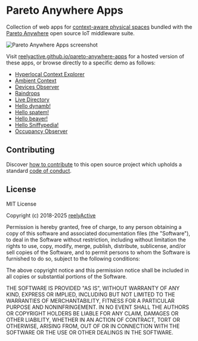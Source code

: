Pareto Anywhere Apps
====================

Collection of web apps for [context-aware physical spaces](https://www.reelyactive.com/context-aware-physical-spaces/) bundled with the [Pareto Anywhere](https://www.reelyactive.com/pareto/anywhere/) open source IoT middleware suite.

![Pareto Anywhere Apps screenshot](https://reelyactive.github.io/diy/common/images/pareto-anywhere-apps-screenshot.jpg)

Visit [reelyactive.github.io/pareto-anywhere-apps](https://reelyactive.github.io/pareto-anywhere-apps/) for a hosted version of these apps, or browse directly to a specific demo as follows:
- [Hyperlocal Context Explorer](https://reelyactive.github.io/pareto-anywhere-apps/hlc-explorer/?demo=default&updates=periodic)
- [Ambient Context](https://reelyactive.github.io/pareto-anywhere-apps/ambient-context/?demo=default)
- [Devices Observer](https://reelyactive.github.io/pareto-anywhere-apps/devices-observer/?demo=default)
- [Raindrops](https://reelyactive.github.io/pareto-anywhere-apps/raindrops/?demo=default)
- [Live Directory](https://reelyactive.github.io/pareto-anywhere-apps/live-directory/?demo=default)
- [Hello dynamb!](https://reelyactive.github.io/pareto-anywhere-apps/hello-dynamb/?demo=default)
- [Hello spatem!](https://reelyactive.github.io/pareto-anywhere-apps/hello-spatem/?demo=default)
- [Hello beaver!](https://reelyactive.github.io/pareto-anywhere-apps/hello-beaver/?demo=default)
- [Hello Sniffypedia!](https://reelyactive.github.io/pareto-anywhere-apps/hello-sniffypedia/?demo=default)
- [Occupancy Observer](https://reelyactive.github.io/pareto-anywhere-apps/occupancy-observer/?demo=default)


Contributing
------------

Discover [how to contribute](CONTRIBUTING.md) to this open source project which upholds a standard [code of conduct](CODE_OF_CONDUCT.md).


License
-------

MIT License

Copyright (c) 2018-2025 [reelyActive](https://www.reelyactive.com)

Permission is hereby granted, free of charge, to any person obtaining a copy of this software and associated documentation files (the "Software"), to deal in the Software without restriction, including without limitation the rights to use, copy, modify, merge, publish, distribute, sublicense, and/or sell copies of the Software, and to permit persons to whom the Software is furnished to do so, subject to the following conditions:

The above copyright notice and this permission notice shall be included in all copies or substantial portions of the Software.

THE SOFTWARE IS PROVIDED "AS IS", WITHOUT WARRANTY OF ANY KIND, EXPRESS OR 
IMPLIED, INCLUDING BUT NOT LIMITED TO THE WARRANTIES OF MERCHANTABILITY, 
FITNESS FOR A PARTICULAR PURPOSE AND NONINFRINGEMENT. IN NO EVENT SHALL THE 
AUTHORS OR COPYRIGHT HOLDERS BE LIABLE FOR ANY CLAIM, DAMAGES OR OTHER 
LIABILITY, WHETHER IN AN ACTION OF CONTRACT, TORT OR OTHERWISE, ARISING FROM, 
OUT OF OR IN CONNECTION WITH THE SOFTWARE OR THE USE OR OTHER DEALINGS IN 
THE SOFTWARE.
